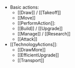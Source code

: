 - Basic actions:
    - [[Draw]] / [[Takeoff]]
    - [[Move]]
    - [[PerformAction]]:
	- [[Build]] / [[Upgrade]]
	- [[Manage]] / [[Research]]
	- [[Attack]]
- [[TechnologyActions]]:
	- [[DrawMore]]
	- [[EfficientUpgrade]]
	- [[Transport]]

